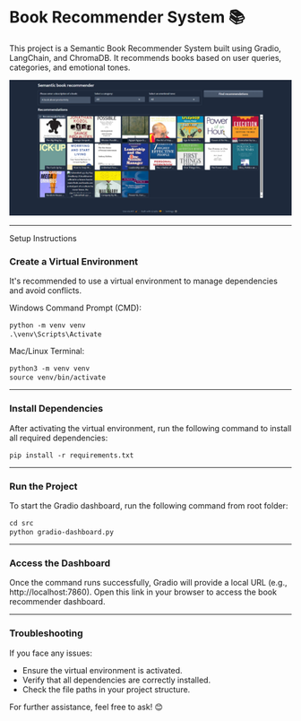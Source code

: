 # Book Recommender System 📚

This project is a Semantic Book Recommender System built using Gradio, LangChain, and ChromaDB. It recommends books based on user queries, categories, and emotional tones.

<img src = "data/webpage.png" alt = "webpage image">

---
Setup Instructions

### Create a Virtual Environment

It's recommended to use a virtual environment to manage dependencies and avoid conflicts.


Windows Command Prompt (CMD):
```
python -m venv venv
.\venv\Scripts\Activate
```

Mac/Linux Terminal:
```
python3 -m venv venv
source venv/bin/activate
```
---
### Install Dependencies

After activating the virtual environment, run the following command to install all required dependencies:
```
pip install -r requirements.txt
```
---
### Run the Project

To start the Gradio dashboard, run the following command from root folder:

```
cd src
python gradio-dashboard.py
```

---
### Access the Dashboard

Once the command runs successfully, Gradio will provide a local URL (e.g., http://localhost:7860). Open this link in your browser to access the book recommender dashboard.

---
### Troubleshooting

If you face any issues:

- Ensure the virtual environment is activated.
- Verify that all dependencies are correctly installed.
- Check the file paths in your project structure.

For further assistance, feel free to ask! 😊

